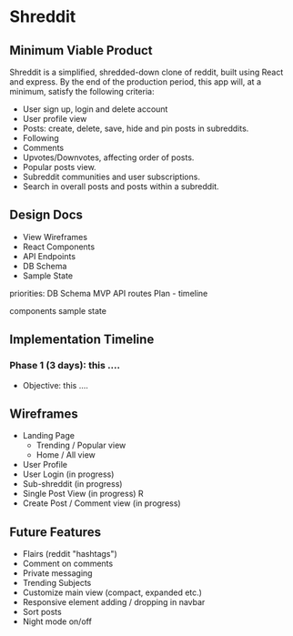 # Shreddit

## Minimum Viable Product
Shreddit is a simplified, shredded-down clone of reddit, built using React and express. By the end of the production period, this app will, at a minimum, satisfy the following criteria:

* User sign up, login and delete account
* User profile view
* Posts: create, delete, save, hide and pin posts in subreddits.
* Following
* Comments
* Upvotes/Downvotes, affecting order of posts.
* Popular posts view.
* Subreddit communities and user subscriptions.
* Search in overall posts and posts within a subreddit.

## Design Docs
* View Wireframes
* React Components
* API Endpoints
* DB Schema
* Sample State

priorities:
  DB Schema
  MVP 
  API routes
  Plan - timeline

  components
  sample state

## Implementation Timeline
  ### Phase 1 (3 days): this ....
  * Objective: this ....

## Wireframes

* Landing Page  
  * Trending / Popular view
  * Home / All view
* User Profile
* User Login (in progress)
* Sub-shreddit (in progress)
* Single Post View (in progress) R
* Create Post / Comment view (in progress)

## Future Features
* Flairs (reddit "hashtags")
* Comment on comments
* Private messaging
* Trending Subjects
* Customize main view (compact, expanded etc.)
* Responsive element adding / dropping in navbar
* Sort posts
* Night mode on/off

